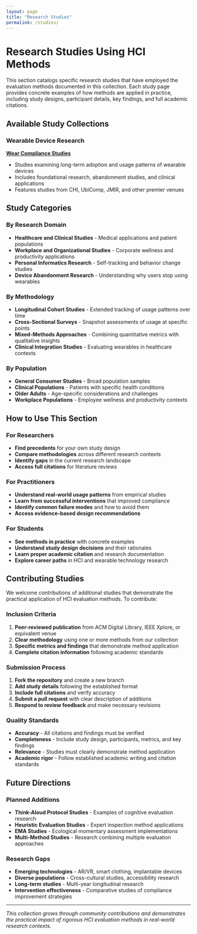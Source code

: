 ```yaml
---
layout: page
title: "Research Studies"
permalink: /studies/
---
```


# Research Studies Using HCI Methods

This section catalogs specific research studies that have employed the evaluation methods documented in this collection. Each study page provides concrete examples of how methods are applied in practice, including study designs, participant details, key findings, and full academic citations.

## Available Study Collections

### Wearable Device Research

**[Wear Compliance Studies](/hci-methods-superbook/studies/wear-compliance-studies/)**
- Studies examining long-term adoption and usage patterns of wearable devices
- Includes foundational research, abandonment studies, and clinical applications
- Features studies from CHI, UbiComp, JMIR, and other premier venues

## Study Categories

### By Research Domain
- **Healthcare and Clinical Studies** - Medical applications and patient populations
- **Workplace and Organizational Studies** - Corporate wellness and productivity applications
- **Personal Informatics Research** - Self-tracking and behavior change studies
- **Device Abandonment Research** - Understanding why users stop using wearables

### By Methodology
- **Longitudinal Cohort Studies** - Extended tracking of usage patterns over time
- **Cross-Sectional Surveys** - Snapshot assessments of usage at specific points
- **Mixed-Methods Approaches** - Combining quantitative metrics with qualitative insights
- **Clinical Integration Studies** - Evaluating wearables in healthcare contexts

### By Population
- **General Consumer Studies** - Broad population samples
- **Clinical Populations** - Patients with specific health conditions
- **Older Adults** - Age-specific considerations and challenges
- **Workplace Populations** - Employee wellness and productivity contexts

## How to Use This Section

### For Researchers
- **Find precedents** for your own study design
- **Compare methodologies** across different research contexts
- **Identify gaps** in the current research landscape
- **Access full citations** for literature reviews

### For Practitioners
- **Understand real-world usage patterns** from empirical studies
- **Learn from successful interventions** that improved compliance
- **Identify common failure modes** and how to avoid them
- **Access evidence-based design recommendations**

### For Students
- **See methods in practice** with concrete examples
- **Understand study design decisions** and their rationales
- **Learn proper academic citation** and research documentation
- **Explore career paths** in HCI and wearable technology research

## Contributing Studies

We welcome contributions of additional studies that demonstrate the practical application of HCI evaluation methods. To contribute:

### Inclusion Criteria
1. **Peer-reviewed publication** from ACM Digital Library, IEEE Xplore, or equivalent venue
2. **Clear methodology** using one or more methods from our collection
3. **Specific metrics and findings** that demonstrate method application
4. **Complete citation information** following academic standards

### Submission Process
1. **Fork the repository** and create a new branch
2. **Add study details** following the established format
3. **Include full citations** and verify accuracy
4. **Submit a pull request** with clear description of additions
5. **Respond to review feedback** and make necessary revisions

### Quality Standards
- **Accuracy** - All citations and findings must be verified
- **Completeness** - Include study design, participants, metrics, and key findings
- **Relevance** - Studies must clearly demonstrate method application
- **Academic rigor** - Follow established academic writing and citation standards

## Future Directions

### Planned Additions
- **Think-Aloud Protocol Studies** - Examples of cognitive evaluation research
- **Heuristic Evaluation Studies** - Expert inspection method applications
- **EMA Studies** - Ecological momentary assessment implementations
- **Multi-Method Studies** - Research combining multiple evaluation approaches

### Research Gaps
- **Emerging technologies** - AR/VR, smart clothing, implantable devices
- **Diverse populations** - Cross-cultural studies, accessibility research
- **Long-term studies** - Multi-year longitudinal research
- **Intervention effectiveness** - Comparative studies of compliance improvement strategies

---

*This collection grows through community contributions and demonstrates the practical impact of rigorous HCI evaluation methods in real-world research contexts.*